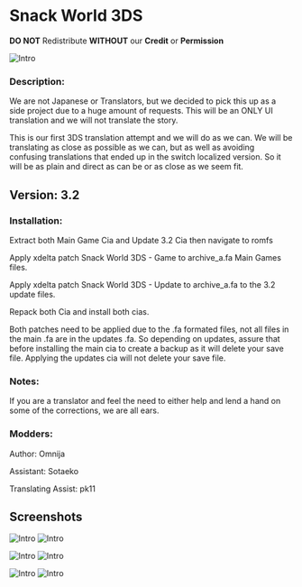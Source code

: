 # Snack World 3DS
**DO NOT** Redistribute **WITHOUT** our **Credit** or **Permission**

![Intro](/docs/intro.png)

### Description:
We are not Japanese or Translators, but we decided to pick this up as a side project due
to a huge amount of requests. This will be an ONLY UI translation and we will not translate the story.

This is our first 3DS translation attempt and we will do as we can.
We will be translating as close as possible as we can, but as well as avoiding confusing translations
that ended up in the switch localized version. So it will be as plain and direct as can be or as close as we 
seem fit.

## Version: 3.2

### Installation:
Extract both Main Game Cia and Update 3.2 Cia then navigate to romfs

Apply xdelta patch Snack World 3DS - Game to archive_a.fa Main Games files.

Apply xdelta patch Snack World 3DS - Update to archive_a.fa to the 3.2 update files.

Repack both Cia and install both cias.

Both patches need to be applied due to the .fa formated files, not all files in the main .fa are
in the updates .fa. So depending on updates, assure that before installing the main cia to create a backup
as it will delete your save file. Applying the updates cia will not delete your save file.

### Notes:
If you are a translator and feel the need to either help and lend a hand on some of the corrections, we are all ears.

### Modders:
Author: Omnija

Assistant: Sotaeko

Translating Assist: pk11

## Screenshots

![Intro](/docs/save.png) ![Intro](/docs/bag.png)

![Intro](/docs/jara.png) ![Intro](/docs/equipment.png)

![Intro](/docs/snacks.png) ![Intro](/docs/home.png)

